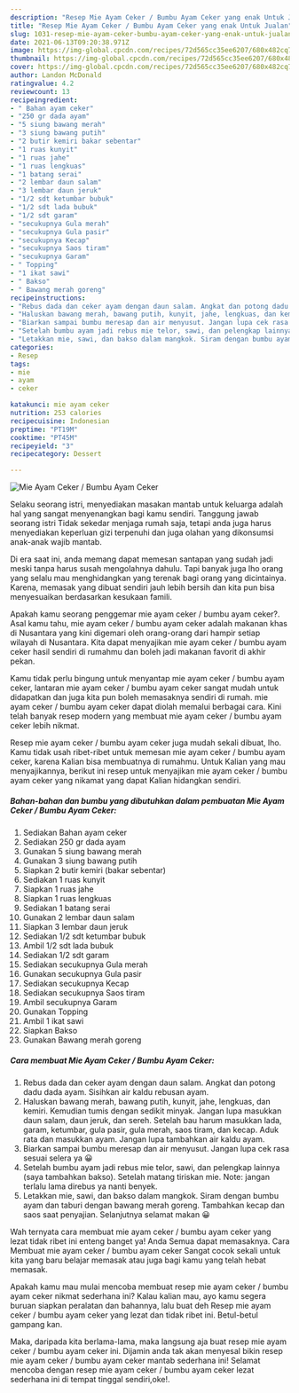 ```yaml
---
description: "Resep Mie Ayam Ceker / Bumbu Ayam Ceker yang enak Untuk Jualan"
title: "Resep Mie Ayam Ceker / Bumbu Ayam Ceker yang enak Untuk Jualan"
slug: 1031-resep-mie-ayam-ceker-bumbu-ayam-ceker-yang-enak-untuk-jualan
date: 2021-06-13T09:20:38.971Z
image: https://img-global.cpcdn.com/recipes/72d565cc35ee6207/680x482cq70/mie-ayam-ceker-bumbu-ayam-ceker-foto-resep-utama.jpg
thumbnail: https://img-global.cpcdn.com/recipes/72d565cc35ee6207/680x482cq70/mie-ayam-ceker-bumbu-ayam-ceker-foto-resep-utama.jpg
cover: https://img-global.cpcdn.com/recipes/72d565cc35ee6207/680x482cq70/mie-ayam-ceker-bumbu-ayam-ceker-foto-resep-utama.jpg
author: Landon McDonald
ratingvalue: 4.2
reviewcount: 13
recipeingredient:
- " Bahan ayam ceker"
- "250 gr dada ayam"
- "5 siung bawang merah"
- "3 siung bawang putih"
- "2 butir kemiri bakar sebentar"
- "1 ruas kunyit"
- "1 ruas jahe"
- "1 ruas lengkuas"
- "1 batang serai"
- "2 lembar daun salam"
- "3 lembar daun jeruk"
- "1/2 sdt ketumbar bubuk"
- "1/2 sdt lada bubuk"
- "1/2 sdt garam"
- "secukupnya Gula merah"
- "secukupnya Gula pasir"
- "secukupnya Kecap"
- "secukupnya Saos tiram"
- "secukupnya Garam"
- " Topping"
- "1 ikat sawi"
- " Bakso"
- " Bawang merah goreng"
recipeinstructions:
- "Rebus dada dan ceker ayam dengan daun salam. Angkat dan potong dadu dada ayam. Sisihkan air kaldu rebusan ayam."
- "Haluskan bawang merah, bawang putih, kunyit, jahe, lengkuas, dan kemiri. Kemudian tumis dengan sedikit minyak. Jangan lupa masukkan daun salam, daun jeruk, dan sereh. Setelah bau harum masukkan lada, garam, ketumbar, gula pasir, gula merah, saos tiram, dan kecap. Aduk rata dan masukkan ayam. Jangan lupa tambahkan air kaldu ayam."
- "Biarkan sampai bumbu meresap dan air menyusut. Jangan lupa cek rasa sesuai selera ya 😀"
- "Setelah bumbu ayam jadi rebus mie telor, sawi, dan pelengkap lainnya (saya tambahkan bakso). Setelah matang tiriskan mie. Note: jangan terlalu lama direbus ya nanti benyek."
- "Letakkan mie, sawi, dan bakso dalam mangkok. Siram dengan bumbu ayam dan taburi dengan bawang merah goreng. Tambahkan kecap dan saos saat penyajian. Selanjutnya selamat makan 😀"
categories:
- Resep
tags:
- mie
- ayam
- ceker

katakunci: mie ayam ceker 
nutrition: 253 calories
recipecuisine: Indonesian
preptime: "PT19M"
cooktime: "PT45M"
recipeyield: "3"
recipecategory: Dessert

---
```



![Mie Ayam Ceker / Bumbu Ayam Ceker](https://img-global.cpcdn.com/recipes/72d565cc35ee6207/680x482cq70/mie-ayam-ceker-bumbu-ayam-ceker-foto-resep-utama.jpg)

Selaku seorang istri, menyediakan masakan mantab untuk keluarga adalah hal yang sangat menyenangkan bagi kamu sendiri. Tanggung jawab seorang istri Tidak sekedar menjaga rumah saja, tetapi anda juga harus menyediakan keperluan gizi terpenuhi dan juga olahan yang dikonsumsi anak-anak wajib mantab.

Di era  saat ini, anda memang dapat memesan santapan yang sudah jadi meski tanpa harus susah mengolahnya dahulu. Tapi banyak juga lho orang yang selalu mau menghidangkan yang terenak bagi orang yang dicintainya. Karena, memasak yang dibuat sendiri jauh lebih bersih dan kita pun bisa menyesuaikan berdasarkan kesukaan famili. 



Apakah kamu seorang penggemar mie ayam ceker / bumbu ayam ceker?. Asal kamu tahu, mie ayam ceker / bumbu ayam ceker adalah makanan khas di Nusantara yang kini digemari oleh orang-orang dari hampir setiap wilayah di Nusantara. Kita dapat menyajikan mie ayam ceker / bumbu ayam ceker hasil sendiri di rumahmu dan boleh jadi makanan favorit di akhir pekan.

Kamu tidak perlu bingung untuk menyantap mie ayam ceker / bumbu ayam ceker, lantaran mie ayam ceker / bumbu ayam ceker sangat mudah untuk didapatkan dan juga kita pun boleh memasaknya sendiri di rumah. mie ayam ceker / bumbu ayam ceker dapat diolah memalui berbagai cara. Kini telah banyak resep modern yang membuat mie ayam ceker / bumbu ayam ceker lebih nikmat.

Resep mie ayam ceker / bumbu ayam ceker juga mudah sekali dibuat, lho. Kamu tidak usah ribet-ribet untuk memesan mie ayam ceker / bumbu ayam ceker, karena Kalian bisa membuatnya di rumahmu. Untuk Kalian yang mau menyajikannya, berikut ini resep untuk menyajikan mie ayam ceker / bumbu ayam ceker yang nikamat yang dapat Kalian hidangkan sendiri.

<!--inarticleads1-->

##### Bahan-bahan dan bumbu yang dibutuhkan dalam pembuatan Mie Ayam Ceker / Bumbu Ayam Ceker:

1. Sediakan  Bahan ayam ceker
1. Sediakan 250 gr dada ayam
1. Gunakan 5 siung bawang merah
1. Gunakan 3 siung bawang putih
1. Siapkan 2 butir kemiri (bakar sebentar)
1. Sediakan 1 ruas kunyit
1. Siapkan 1 ruas jahe
1. Siapkan 1 ruas lengkuas
1. Sediakan 1 batang serai
1. Gunakan 2 lembar daun salam
1. Siapkan 3 lembar daun jeruk
1. Sediakan 1/2 sdt ketumbar bubuk
1. Ambil 1/2 sdt lada bubuk
1. Sediakan 1/2 sdt garam
1. Sediakan secukupnya Gula merah
1. Gunakan secukupnya Gula pasir
1. Sediakan secukupnya Kecap
1. Sediakan secukupnya Saos tiram
1. Ambil secukupnya Garam
1. Gunakan  Topping
1. Ambil 1 ikat sawi
1. Siapkan  Bakso
1. Gunakan  Bawang merah goreng




<!--inarticleads2-->

##### Cara membuat Mie Ayam Ceker / Bumbu Ayam Ceker:

1. Rebus dada dan ceker ayam dengan daun salam. Angkat dan potong dadu dada ayam. Sisihkan air kaldu rebusan ayam.
1. Haluskan bawang merah, bawang putih, kunyit, jahe, lengkuas, dan kemiri. Kemudian tumis dengan sedikit minyak. Jangan lupa masukkan daun salam, daun jeruk, dan sereh. Setelah bau harum masukkan lada, garam, ketumbar, gula pasir, gula merah, saos tiram, dan kecap. Aduk rata dan masukkan ayam. Jangan lupa tambahkan air kaldu ayam.
1. Biarkan sampai bumbu meresap dan air menyusut. Jangan lupa cek rasa sesuai selera ya 😀
1. Setelah bumbu ayam jadi rebus mie telor, sawi, dan pelengkap lainnya (saya tambahkan bakso). Setelah matang tiriskan mie. Note: jangan terlalu lama direbus ya nanti benyek.
1. Letakkan mie, sawi, dan bakso dalam mangkok. Siram dengan bumbu ayam dan taburi dengan bawang merah goreng. Tambahkan kecap dan saos saat penyajian. Selanjutnya selamat makan 😀




Wah ternyata cara membuat mie ayam ceker / bumbu ayam ceker yang lezat tidak ribet ini enteng banget ya! Anda Semua dapat memasaknya. Cara Membuat mie ayam ceker / bumbu ayam ceker Sangat cocok sekali untuk kita yang baru belajar memasak atau juga bagi kamu yang telah hebat memasak.

Apakah kamu mau mulai mencoba membuat resep mie ayam ceker / bumbu ayam ceker nikmat sederhana ini? Kalau kalian mau, ayo kamu segera buruan siapkan peralatan dan bahannya, lalu buat deh Resep mie ayam ceker / bumbu ayam ceker yang lezat dan tidak ribet ini. Betul-betul gampang kan. 

Maka, daripada kita berlama-lama, maka langsung aja buat resep mie ayam ceker / bumbu ayam ceker ini. Dijamin anda tak akan menyesal bikin resep mie ayam ceker / bumbu ayam ceker mantab sederhana ini! Selamat mencoba dengan resep mie ayam ceker / bumbu ayam ceker lezat sederhana ini di tempat tinggal sendiri,oke!.

